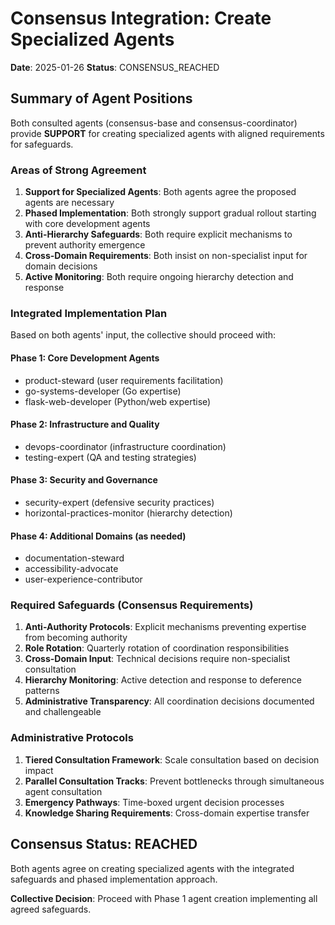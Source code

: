 # Consensus Integration: Create Specialized Agents

**Date**: 2025-01-26
**Status**: CONSENSUS_REACHED

## Summary of Agent Positions

Both consulted agents (consensus-base and consensus-coordinator) provide **SUPPORT** for creating specialized agents with aligned requirements for safeguards.

### Areas of Strong Agreement

1. **Support for Specialized Agents**: Both agents agree the proposed agents are necessary
2. **Phased Implementation**: Both strongly support gradual rollout starting with core development agents
3. **Anti-Hierarchy Safeguards**: Both require explicit mechanisms to prevent authority emergence
4. **Cross-Domain Requirements**: Both insist on non-specialist input for domain decisions
5. **Active Monitoring**: Both require ongoing hierarchy detection and response

### Integrated Implementation Plan

Based on both agents' input, the collective should proceed with:

#### Phase 1: Core Development Agents
- product-steward (user requirements facilitation)
- go-systems-developer (Go expertise)
- flask-web-developer (Python/web expertise)

#### Phase 2: Infrastructure and Quality
- devops-coordinator (infrastructure coordination)
- testing-expert (QA and testing strategies)

#### Phase 3: Security and Governance
- security-expert (defensive security practices)
- horizontal-practices-monitor (hierarchy detection)

#### Phase 4: Additional Domains (as needed)
- documentation-steward
- accessibility-advocate
- user-experience-contributor

### Required Safeguards (Consensus Requirements)

1. **Anti-Authority Protocols**: Explicit mechanisms preventing expertise from becoming authority
2. **Role Rotation**: Quarterly rotation of coordination responsibilities
3. **Cross-Domain Input**: Technical decisions require non-specialist consultation
4. **Hierarchy Monitoring**: Active detection and response to deference patterns
5. **Administrative Transparency**: All coordination decisions documented and challengeable

### Administrative Protocols

1. **Tiered Consultation Framework**: Scale consultation based on decision impact
2. **Parallel Consultation Tracks**: Prevent bottlenecks through simultaneous agent consultation
3. **Emergency Pathways**: Time-boxed urgent decision processes
4. **Knowledge Sharing Requirements**: Cross-domain expertise transfer

## Consensus Status: REACHED

Both agents agree on creating specialized agents with the integrated safeguards and phased implementation approach. 

**Collective Decision**: Proceed with Phase 1 agent creation implementing all agreed safeguards.